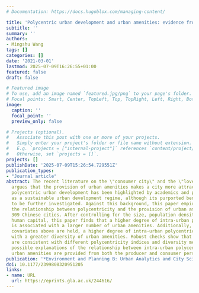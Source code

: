 ```yaml
---
# Documentation: https://docs.hugoblox.com/managing-content/

title: 'Polycentric urban development and urban amenities: evidence from Chinese cities'
subtitle: ''
summary: ''
authors:
- Mingshu Wang
tags: []
categories: []
date: '2021-03-01'
lastmod: 2025-07-09T16:26:55+01:00
featured: false
draft: false

# Featured image
# To use, add an image named `featured.jpg/png` to your page's folder.
# Focal points: Smart, Center, TopLeft, Top, TopRight, Left, Right, BottomLeft, Bottom, BottomRight.
image:
  caption: ''
  focal_point: ''
  preview_only: false

# Projects (optional).
#   Associate this post with one or more of your projects.
#   Simply enter your project's folder or file name without extension.
#   E.g. `projects = ["internal-project"]` references `content/project/deep-learning/index.md`.
#   Otherwise, set `projects = []`.
projects: []
publishDate: '2025-07-09T15:26:54.729551Z'
publication_types:
- "Journal article"
abstract: The recent literature on the \"consumer city\" and the \"love of variety\"
  argues that the provision of urban amenities makes a city more attractive. Meanwhile,
  polycentric urban development has been highlighted by academics and policymakers
  as a sustainable urban development regime, although its purported benefits need
  to be further investigated. Against this background, this paper empirically examines
  the relationship between polycentricity and the provision of urban amenities in
  309 Chinese cities. After controlling for the size, population density, wage, and
  human capital, this paper finds that a higher degree of intra-urban polycentricity
  is associated with a larger number of urban amenities. Additionally, when all the
  covariates above are held, a higher degree of intra-urban polycentricity is associated
  with a greater diversity of urban amenities. Robust checks show that these findings
  are consistent with different polycentricity indices and diversity measures. Finally,
  possible explanations of the relationship between intra-urban polycentricity and
  urban amenities are provided from both the producer and consumer perspectives.
publication: '*Environment and Planning B: Urban Analytics and City Science*'
doi: 10.1177/2399808320951205
links:
- name: URL
  url: https://eprints.gla.ac.uk/244616/
---
```

